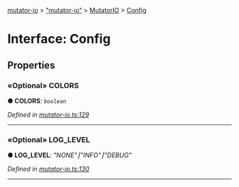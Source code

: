[mutator-io](../README.md) > ["mutator-io"](../modules/_mutator_io_.md) > [MutatorIO](../classes/_mutator_io_.mutatorio.md) > [Config](../interfaces/_mutator_io_.mutatorio.config.md)



# Interface: Config


## Properties
<a id="colors"></a>

### «Optional» COLORS

**●  COLORS**:  *`boolean`* 

*Defined in [mutator-io.ts:129](https://github.com/AnalyticsFire/mutator-io/blob/master/packages/mutator-io/src/mutator-io.ts#L129)*





___

<a id="log_level"></a>

### «Optional» LOG_LEVEL

**●  LOG_LEVEL**:  *"NONE"⎮"INFO"⎮"DEBUG"* 

*Defined in [mutator-io.ts:130](https://github.com/AnalyticsFire/mutator-io/blob/master/packages/mutator-io/src/mutator-io.ts#L130)*





___


